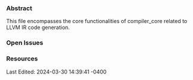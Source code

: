 ### Abstract
This file encompasses the core functionalities of compiler_core related to LLVM IR code generation.
### Open Issues

### Resources
Last Edited: 2024-03-30 14:39:41 -0400
